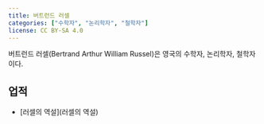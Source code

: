 ```yaml
---
title: 버트런드 러셀
categories: ["수학자", "논리학자", "철학자"]
license: CC BY-SA 4.0
---
```


버트런드 러셀(Bertrand Arthur William Russel)은 영국의 수학자, 논리학자, 철학자이다.

## 업적
* [러셀의 역설](러셀의 역설)
